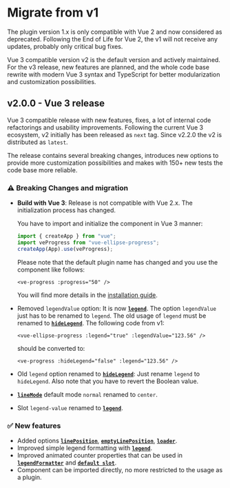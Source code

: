 # Migrate from v1
The plugin version 1.x is only compatible with Vue 2 and now considered as deprecated.
Following the End of Life for Vue 2, the v1 will not receive any updates, probably only critical bug fixes.

Vue 3 compatible version v2 is the default version and actively maintained. For the v3 release, new features
are planned, and the whole code base rewrite with modern Vue 3 syntax and TypeScript for better modularization and 
customization possibilities.

## v2.0.0 - Vue 3 release

Vue 3 compatible release with new features, fixes, a lot of internal code refactorings and usability improvements.
Following the current Vue 3 ecosystem, v2 initially has been released as `next` tag.
Since v2.2.0 the v2 is distributed as `latest`.

The release contains several breaking
changes, introduces new options to provide more customization possibilities and makes with 150+ new tests the code base
more reliable.

### ⚠️ Breaking Changes and migration

- **Build with Vue 3**: Release is not compatible with Vue 2.x. The initialization process has changed.

  You have to import and initialize the component in Vue 3 manner:
  ```js
  import { createApp } from "vue";
  import veProgress from "vue-ellipse-progress";
  createApp(App).use(veProgress);
  ```
  Please note that the default plugin name has changed and you use the component like follows:
  ```vue
  <ve-progress :progress="50" />
  ```
  You will find more details in the [installation guide](../guide/installation.md).

- Removed `legendValue` option: It is now **[`legend`](../guide/options/legend.md)**. The option `legendValue` just has
  to be renamed to `legend`. The old usage of `legend` must be renamed to
  **[`hideLegend`](../guide/options/hideLegend.md)**. The following code from v1:
  ```vue
  <vue-ellipse-progress :legend="true" :legendValue="123.56" />
  ```
  should be converted to:
  ```vue
  <ve-progress :hideLegend="false" :legend="123.56" />
  ```
- Old `legend` option renamed to **[`hideLegend`](../guide/options/hideLegend.md)**: Just rename `legend` to
  `hideLegend`. Also note that you have to revert the
  Boolean value.

- **[`lineMode`](../guide/options/lineMode.md)** default mode `normal` renamed to `center`.

- Slot `legend-value` renamed to **[`legend`](../guide/slots/legend.md)**.

### ✅ New features

- Added options **[`linePosition`](../guide/options/linePosition.md)**, 
  **[`emptyLinePosition`](../guide/options/emptyLinePosition.md)**, **[`loader`](../guide/options/loader.md)**.
- Improved simple legend formatting with **[`legend`](../guide/options/legend.md)**.
- Improved animated counter properties that can be used in **[`legendFormatter`](../guide/options/legendFormatter.md)** and **[`default slot`](../guide/slots/default.md)**.
- Component can be imported directly, no more restricted to the usage as a plugin.
